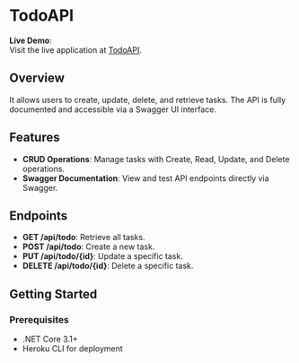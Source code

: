 # TodoAPI

**Live Demo**:  
Visit the live application at [TodoAPI](https://mark-aragon-preezie-566cd548cf0e.herokuapp.com/index.html).

## Overview

It allows users to create, update, delete, and retrieve tasks. The API is fully documented and accessible via a Swagger UI interface.

## Features

- **CRUD Operations**: Manage tasks with Create, Read, Update, and Delete operations.
- **Swagger Documentation**: View and test API endpoints directly via Swagger.

## Endpoints

- **GET /api/todo**: Retrieve all tasks.
- **POST /api/todo**: Create a new task.
- **PUT /api/todo/{id}**: Update a specific task.
- **DELETE /api/todo/{id}**: Delete a specific task.

## Getting Started

### Prerequisites

- .NET Core 3.1+
- Heroku CLI for deployment
